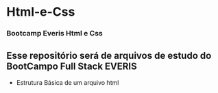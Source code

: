 # Html-e-Css
### Bootcamp Everis Html e Css


## Esse repositório será de arquivos de estudo do BootCampo Full Stack EVERIS

- Estrutura Básica de um arquivo html
